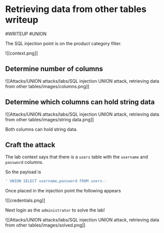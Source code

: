 # Retrieving data from other tables writeup
#WRITEUP 
#UNION 

The SQL injection point is on the product category filter.

![[context.png]]

## Determine number of columns

![[Attacks/UNION attacks/labs/SQL injection UNION attack, retrieving data from other tables/images/columns.png]]

## Determine which columns can hold string data

![[Attacks/UNION attacks/labs/SQL injection UNION attack, retrieving data from other tables/images/string data.png]]

Both columns can hold string data.

## Craft the attack

The lab context says that there is a `users` table with the `username` and `password` columns.

So the payload is

```SQL
' UNION SELECT username,password FROM users--
```

Once placed in the injection point the following appears

![[credentials.png]]

Next login as the `administrator` to solve the lab!

![[Attacks/UNION attacks/labs/SQL injection UNION attack, retrieving data from other tables/images/solved.png]]
